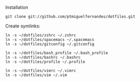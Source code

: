 Installation

    git clone git://github.com/ptmiguelfernandes/dotfiles.git

Create symlinks:

    ln -s ~/dotfiles/zshrc ~/.zshrc
    ln -s ~/dotfiles/spacemacs ~/.spacemacs
    ln -s ~/dotfiles/gitconfig ~/.gitconfig

    ln -s ~/dotfiles/bash_profile ~/.bash_profile
    ln -s ~/dotfiles/bashrc ~/.bashrc
    ln -s ~/dotfiles/profile ~/.profile

    ln -s ~/dotfiles/vimrc ~/.vimrc
    ln -s ~/dotfiles/vim ~/.vim
 
